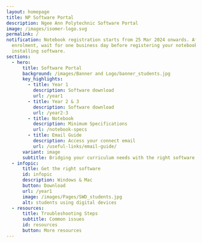 ```yaml
---
layout: homepage
title: NP Software Portal
description: Ngee Ann Polytechnic Software Portal
image: /images/isomer-logo.svg
permalink: /
notification: Notebook registration starts from 25 Mar 2024 onwards. After
  enrolment, wait for one business day before registering your notebook and
  installing software.
sections:
  - hero:
      title: Software Portal
      background: /images/Banner and Logo/banner_students.jpg
      key_highlights:
        - title: Year 1
          description: Software download
          url: /year1
        - title: Year 2 & 3
          description: Software download
          url: /year2-3
        - title: Notebook
          description: Minimum Specifications
          url: /notebook-specs
        - title: Email Guide
          description: Access your connect email
          url: /useful-links/email-guide/
      variant: image
      subtitle: Bridging your curriculum needs with the right software!
  - infopic:
      title: Get the right software
      id: infopic
      description: Windows & Mac
      button: Download
      url: /year1
      image: /images/Pages/SWD_students.jpg
      alt: students using digital devices
  - resources:
      title: Troubleshooting Steps
      subtitle: Common issues
      id: resources
      button: More resources
---
```

